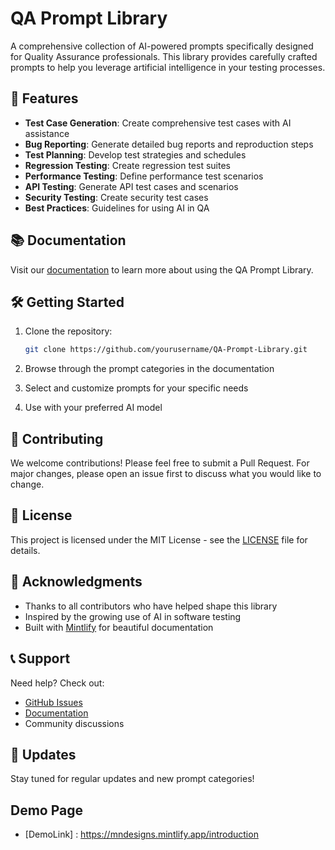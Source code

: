 # QA Prompt Library

A comprehensive collection of AI-powered prompts specifically designed for Quality Assurance professionals. This library provides carefully crafted prompts to help you leverage artificial intelligence in your testing processes.

## 🚀 Features

- **Test Case Generation**: Create comprehensive test cases with AI assistance
- **Bug Reporting**: Generate detailed bug reports and reproduction steps
- **Test Planning**: Develop test strategies and schedules
- **Regression Testing**: Create regression test suites
- **Performance Testing**: Define performance test scenarios
- **API Testing**: Generate API test cases and scenarios
- **Security Testing**: Create security test cases
- **Best Practices**: Guidelines for using AI in QA

## 📚 Documentation

Visit our [documentation](https://yourusername.github.io/QA-Prompt-Library) to learn more about using the QA Prompt Library.

## 🛠️ Getting Started

1. Clone the repository:

   ```bash
   git clone https://github.com/yourusername/QA-Prompt-Library.git
   ```

2. Browse through the prompt categories in the documentation

3. Select and customize prompts for your specific needs

4. Use with your preferred AI model

## 🤝 Contributing

We welcome contributions! Please feel free to submit a Pull Request. For major changes, please open an issue first to discuss what you would like to change.

## 📝 License

This project is licensed under the MIT License - see the [LICENSE](LICENSE) file for details.

## 🙏 Acknowledgments

- Thanks to all contributors who have helped shape this library
- Inspired by the growing use of AI in software testing
- Built with [Mintlify](https://mintlify.com) for beautiful documentation

## 📞 Support

Need help? Check out:

- [GitHub Issues](https://github.com/yourusername/QA-Prompt-Library/issues)
- [Documentation](https://yourusername.github.io/QA-Prompt-Library)
- Community discussions

## 🔄 Updates

Stay tuned for regular updates and new prompt categories!

## Demo Page

- [DemoLink] : https://mndesigns.mintlify.app/introduction
